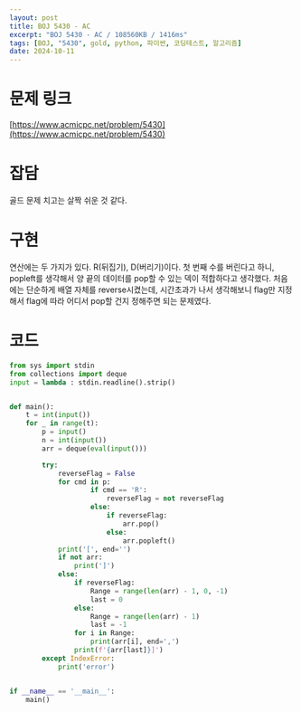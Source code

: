 ```yaml
---
layout: post
title: BOJ 5430 - AC
excerpt: "BOJ 5430 - AC / 108560KB / 1416ms"
tags: [BOJ, "5430", gold, python, 파이썬, 코딩테스트, 알고리즘]
date: 2024-10-11
---
```


# 문제 링크
[https://www.acmicpc.net/problem/5430](https://www.acmicpc.net/problem/5430)

# 잡담
골드 문제 치고는 살짝 쉬운 것 같다.

# 구현
연산에는 두 가지가 있다. R(뒤집기), D(버리기)이다. 첫 번째 수를 버린다고 하니, popleft를 생각해서 양 끝의 데이터를 pop할 수 있는 덱이 적합하다고 생각했다. 처음에는 단순하게 배열 자체를 reverse시켰는데, 시간초과가 나서 생각해보니 flag만 지정해서 flag에 따라 어디서 pop할 건지 정해주면 되는 문제였다.
# 코드
```python
from sys import stdin
from collections import deque
input = lambda : stdin.readline().strip()


def main():
    t = int(input())
    for _ in range(t):
        p = input()
        n = int(input())
        arr = deque(eval(input()))

        try:
            reverseFlag = False
            for cmd in p:
                    if cmd == 'R':
                        reverseFlag = not reverseFlag
                    else:
                        if reverseFlag:
                            arr.pop()
                        else:
                            arr.popleft()
            print('[', end='')
            if not arr:
                print(']')
            else:
                if reverseFlag:
                    Range = range(len(arr) - 1, 0, -1)
                    last = 0
                else:
                    Range = range(len(arr) - 1)
                    last = -1
                for i in Range:
                    print(arr[i], end=',')
                print(f'{arr[last]}]')
        except IndexError:
            print('error')


if __name__ == '__main__':
    main()
```